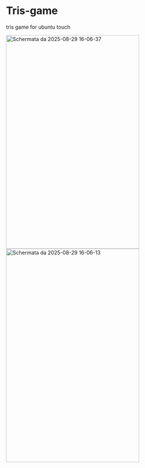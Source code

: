 # Tris-game
tris game for ubuntu touch

<img width="364" height="584" alt="Schermata da 2025-08-29 16-06-37" src="https://github.com/user-attachments/assets/d67fde7d-4f62-45d8-aee9-a54833a9249a" />

<img width="364" height="584" alt="Schermata da 2025-08-29 16-06-13" src="https://github.com/user-attachments/assets/364dd824-a612-4568-a040-4c058276ff16" />
